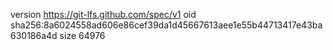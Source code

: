 version https://git-lfs.github.com/spec/v1
oid sha256:8a6024558ad606e86cef39da1d45667613aee1e55b44713417e43ba630186a4d
size 64976
